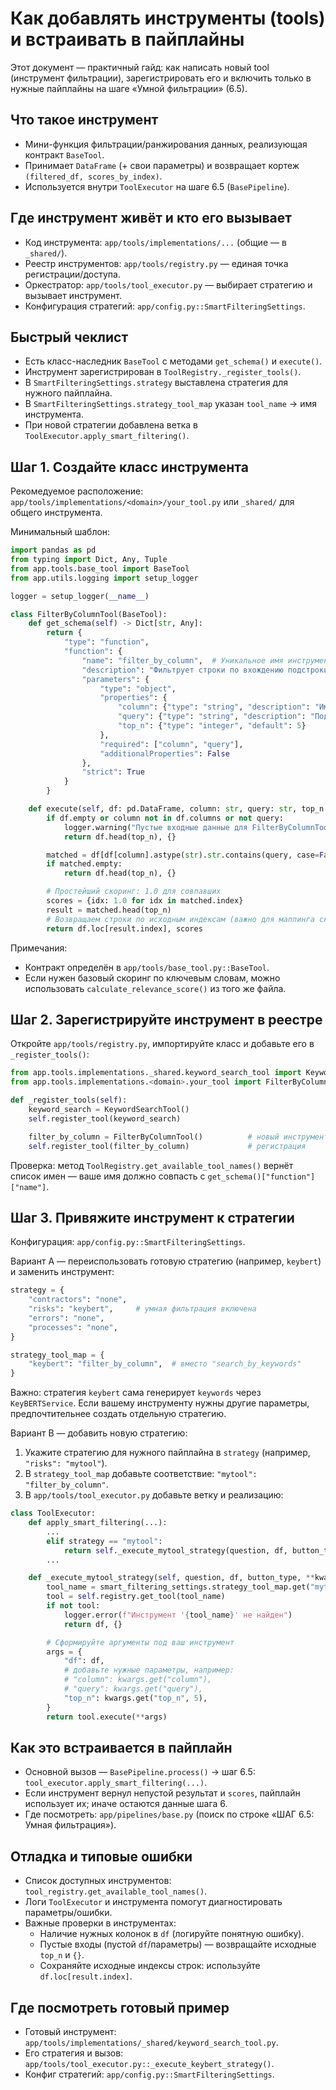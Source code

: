 # Как добавлять инструменты (tools) и встраивать в пайплайны

Этот документ — практичный гайд: как написать новый tool (инструмент фильтрации), зарегистрировать его и включить только в нужные пайплайны на шаге «Умной фильтрации» (6.5).

## Что такое инструмент
- Мини-функция фильтрации/ранжирования данных, реализующая контракт `BaseTool`.
- Принимает `DataFrame` (+ свои параметры) и возвращает кортеж `(filtered_df, scores_by_index)`.
- Используется внутри `ToolExecutor` на шаге 6.5 (`BasePipeline`).

## Где инструмент живёт и кто его вызывает
- Код инструмента: `app/tools/implementations/...` (общие — в `_shared/`).
- Реестр инструментов: `app/tools/registry.py` — единая точка регистрации/доступа.
- Оркестратор: `app/tools/tool_executor.py` — выбирает стратегию и вызывает инструмент.
- Конфигурация стратегий: `app/config.py::SmartFilteringSettings`.

## Быстрый чеклист
- Есть класс-наследник `BaseTool` с методами `get_schema()` и `execute()`.
- Инструмент зарегистрирован в `ToolRegistry._register_tools()`.
- В `SmartFilteringSettings.strategy` выставлена стратегия для нужного пайплайна.
- В `SmartFilteringSettings.strategy_tool_map` указан `tool_name` → имя инструмента.
- При новой стратегии добавлена ветка в `ToolExecutor.apply_smart_filtering()`.

## Шаг 1. Создайте класс инструмента
Рекомедуемое расположение: `app/tools/implementations/<domain>/your_tool.py` или `_shared/` для общего инструмента.

Минимальный шаблон:

```python
import pandas as pd
from typing import Dict, Any, Tuple
from app.tools.base_tool import BaseTool
from app.utils.logging import setup_logger

logger = setup_logger(__name__)

class FilterByColumnTool(BaseTool):
    def get_schema(self) -> Dict[str, Any]:
        return {
            "type": "function",
            "function": {
                "name": "filter_by_column",  # Уникальное имя инструмента
                "description": "Фильтрует строки по вхождению подстроки в указанной колонке.",
                "parameters": {
                    "type": "object",
                    "properties": {
                        "column": {"type": "string", "description": "Имя колонки для поиска"},
                        "query": {"type": "string", "description": "Подстрока для поиска"},
                        "top_n": {"type": "integer", "default": 5}
                    },
                    "required": ["column", "query"],
                    "additionalProperties": False
                },
                "strict": True
            }
        }

    def execute(self, df: pd.DataFrame, column: str, query: str, top_n: int = 5, **kwargs) -> Tuple[pd.DataFrame, Dict[int, float]]:
        if df.empty or column not in df.columns or not query:
            logger.warning("Пустые входные данные для FilterByColumnTool.")
            return df.head(top_n), {}

        matched = df[df[column].astype(str).str.contains(query, case=False, na=False)]
        if matched.empty:
            return df.head(top_n), {}

        # Простейший скоринг: 1.0 для совпавших
        scores = {idx: 1.0 for idx in matched.index}
        result = matched.head(top_n)
        # Возвращаем строки по исходным индексам (важно для маппинга скорингов)
        return df.loc[result.index], scores
```

Примечания:
- Контракт определён в `app/tools/base_tool.py::BaseTool`.
- Если нужен базовый скоринг по ключевым словам, можно использовать `calculate_relevance_score()` из того же файла.

## Шаг 2. Зарегистрируйте инструмент в реестре
Откройте `app/tools/registry.py`, импортируйте класс и добавьте его в `_register_tools()`:

```python
from app.tools.implementations._shared.keyword_search_tool import KeywordSearchTool
from app.tools.implementations.<domain>.your_tool import FilterByColumnTool  # новый импорт

def _register_tools(self):
    keyword_search = KeywordSearchTool()
    self.register_tool(keyword_search)

    filter_by_column = FilterByColumnTool()          # новый инструмент
    self.register_tool(filter_by_column)             # регистрация
```

Проверка: метод `ToolRegistry.get_available_tool_names()` вернёт список имен — ваше имя должно совпасть с `get_schema()["function"]["name"]`.

## Шаг 3. Привяжите инструмент к стратегии
Конфигурация: `app/config.py::SmartFilteringSettings`.

Вариант A — переиспользовать готовую стратегию (например, `keybert`) и заменить инструмент:

```python
strategy = {
    "contractors": "none",
    "risks": "keybert",     # умная фильтрация включена
    "errors": "none",
    "processes": "none",
}

strategy_tool_map = {
    "keybert": "filter_by_column",  # вместо "search_by_keywords"
}
```

Важно: стратегия `keybert` сама генерирует `keywords` через `KeyBERTService`. Если вашему инструменту нужны другие параметры, предпочтительнее создать отдельную стратегию.

Вариант B — добавить новую стратегию:
1) Укажите стратегию для нужного пайплайна в `strategy` (например, `"risks": "mytool"`).
2) В `strategy_tool_map` добавьте соответствие: `"mytool": "filter_by_column"`.
3) В `app/tools/tool_executor.py` добавьте ветку и реализацию:

```python
class ToolExecutor:
    def apply_smart_filtering(...):
        ...
        elif strategy == "mytool":
            return self._execute_mytool_strategy(question, df, button_type, **kwargs)
        ...

    def _execute_mytool_strategy(self, question, df, button_type, **kwargs):
        tool_name = smart_filtering_settings.strategy_tool_map.get("mytool")
        tool = self.registry.get_tool(tool_name)
        if not tool:
            logger.error(f"Инструмент '{tool_name}' не найден")
            return df, {}

        # Сформируйте аргументы под ваш инструмент
        args = {
            "df": df,
            # добавьте нужные параметры, например:
            # "column": kwargs.get("column"),
            # "query": kwargs.get("query"),
            "top_n": kwargs.get("top_n", 5),
        }
        return tool.execute(**args)
```

## Как это встраивается в пайплайн
- Основной вызов — `BasePipeline.process()` → шаг 6.5: `tool_executor.apply_smart_filtering(...)`.
- Если инструмент вернул непустой результат и `scores`, пайплайн использует их; иначе остаются данные шага 6.
- Где посмотреть: `app/pipelines/base.py` (поиск по строке «ШАГ 6.5: Умная фильтрация»).

## Отладка и типовые ошибки
- Список доступных инструментов: `tool_registry.get_available_tool_names()`.
- Логи `ToolExecutor` и инструмента помогут диагностировать параметры/ошибки.
- Важные проверки в инструментах:
  - Наличие нужных колонок в `df` (логируйте понятную ошибку).
  - Пустые входы (пустой `df`/параметры) — возвращайте исходные `top_n` и `{}`.
  - Сохраняйте исходные индексы строк: используйте `df.loc[result.index]`.

## Где посмотреть готовый пример
- Готовый инструмент: `app/tools/implementations/_shared/keyword_search_tool.py`.
- Его стратегия и вызов: `app/tools/tool_executor.py::_execute_keybert_strategy()`.
- Конфиг стратегий: `app/config.py::SmartFilteringSettings`.

